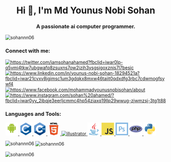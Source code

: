 <h1 align="center">Hi 👋, I'm Md Younus Nobi Sohan</h1>
<h3 align="center">A passionate ai computer programmer.</h3>



<p align="left"> <img src="https://komarev.com/ghpvc/?username=sohannn06&label=Profile%20views&color=0e75b6&style=flat" alt="sohannn06" /> </p>

<h3 align="left">Connect with me:</h3>
<p align="left">
<a href="https://twitter.com/https://twitter.com/iamsohanahamed?fbclid=iwar0lp-q5vmi4tkw7ubgwafp8zsuxns7ow2jzih3ysgsjgoxznjs7l7besjc" target="blank"><img align="center" src="https://raw.githubusercontent.com/rahuldkjain/github-profile-readme-generator/master/src/images/icons/Social/twitter.svg" alt="https://twitter.com/iamsohanahamed?fbclid=iwar0lp-q5vmi4tkw7ubgwafp8zsuxns7ow2jzih3ysgsjgoxznjs7l7besjc" height="30" width="40" /></a>
<a href="https://linkedin.com/in/https://www.linkedin.com/in/younus-nobi-sohan-18294521a?fbclid=iwar21cvxv8jgimsc1um3gdqkx8mxw46taiit0qdxdfg3rbc7cdwmogfsywf4" target="blank"><img align="center" src="https://raw.githubusercontent.com/rahuldkjain/github-profile-readme-generator/master/src/images/icons/Social/linked-in-alt.svg" alt="https://www.linkedin.com/in/younus-nobi-sohan-18294521a?fbclid=iwar21cvxv8jgimsc1um3gdqkx8mxw46taiit0qdxdfg3rbc7cdwmogfsywf4" height="30" width="40" /></a>
<a href="https://fb.com/https://www.facebook.com/mohammadyounusnobisohan/about" target="blank"><img align="center" src="https://raw.githubusercontent.com/rahuldkjain/github-profile-readme-generator/master/src/images/icons/Social/facebook.svg" alt="https://www.facebook.com/mohammadyounusnobisohan/about" height="30" width="40" /></a>
<a href="https://instagram.com/https://www.instagram.com/sohan%20ahamed/?fbclid=iwar0yy_2ibqje3eerljcmmc4hp54ziaxq19llp29wwug-zjwmzsj-3tg1t88" target="blank"><img align="center" src="https://raw.githubusercontent.com/rahuldkjain/github-profile-readme-generator/master/src/images/icons/Social/instagram.svg" alt="https://www.instagram.com/sohan%20ahamed/?fbclid=iwar0yy_2ibqje3eerljcmmc4hp54ziaxq19llp29wwug-zjwmzsj-3tg1t88" height="30" width="40" /></a>
</p>

<h3 align="left">Languages and Tools:</h3>
<p align="left"> <a href="https://developer.android.com" target="_blank" rel="noreferrer"> <img src="https://raw.githubusercontent.com/devicons/devicon/master/icons/android/android-original-wordmark.svg" alt="android" width="40" height="40"/> </a> <a href="https://www.cprogramming.com/" target="_blank" rel="noreferrer"> <img src="https://raw.githubusercontent.com/devicons/devicon/master/icons/c/c-original.svg" alt="c" width="40" height="40"/> </a> <a href="https://www.w3schools.com/cpp/" target="_blank" rel="noreferrer"> <img src="https://raw.githubusercontent.com/devicons/devicon/master/icons/cplusplus/cplusplus-original.svg" alt="cplusplus" width="40" height="40"/> </a> <a href="https://www.w3.org/html/" target="_blank" rel="noreferrer"> <img src="https://raw.githubusercontent.com/devicons/devicon/master/icons/html5/html5-original-wordmark.svg" alt="html5" width="40" height="40"/> </a> <a href="https://www.adobe.com/in/products/illustrator.html" target="_blank" rel="noreferrer"> <img src="https://www.vectorlogo.zone/logos/adobe_illustrator/adobe_illustrator-icon.svg" alt="illustrator" width="40" height="40"/> </a> <a href="https://www.java.com" target="_blank" rel="noreferrer"> <img src="https://raw.githubusercontent.com/devicons/devicon/master/icons/java/java-original.svg" alt="java" width="40" height="40"/> </a> <a href="https://developer.mozilla.org/en-US/docs/Web/JavaScript" target="_blank" rel="noreferrer"> <img src="https://raw.githubusercontent.com/devicons/devicon/master/icons/javascript/javascript-original.svg" alt="javascript" width="40" height="40"/> </a> <a href="https://www.photoshop.com/en" target="_blank" rel="noreferrer"> <img src="https://raw.githubusercontent.com/devicons/devicon/master/icons/photoshop/photoshop-line.svg" alt="photoshop" width="40" height="40"/> </a> <a href="https://www.php.net" target="_blank" rel="noreferrer"> <img src="https://raw.githubusercontent.com/devicons/devicon/master/icons/php/php-original.svg" alt="php" width="40" height="40"/> </a> <a href="https://www.python.org" target="_blank" rel="noreferrer"> <img src="https://raw.githubusercontent.com/devicons/devicon/master/icons/python/python-original.svg" alt="python" width="40" height="40"/> </a> </p>

<p><img align="left" src="https://github-readme-stats.vercel.app/api/top-langs?username=sohannn06&show_icons=true&locale=en&layout=compact" alt="sohannn06" /></p>

<p>&nbsp;<img align="center" src="https://github-readme-stats.vercel.app/api?username=sohannn06&show_icons=true&locale=en" alt="sohannn06" /></p>

<p><img align="center" src="https://github-readme-streak-stats.herokuapp.com/?user=sohannn06&" alt="sohannn06" /></p>
